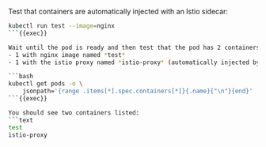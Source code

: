 Test that containers are automatically injected with an Istio sidecar:

```bash
kubectl run test --image=nginx
```{{exec}}

Wait until the pod is ready and then test that the pod has 2 containers:
- 1 with nginx image named *test*
- 1 with the istio proxy named *istio-proxy* (automatically injected by Istio)

```bash
kubectl get pods -o \
    jsonpath='{range .items[*].spec.containers[*]}{.name}{"\n"}{end}'
```{{exec}}

You should see two containers listed:
```text
test
istio-proxy
```
